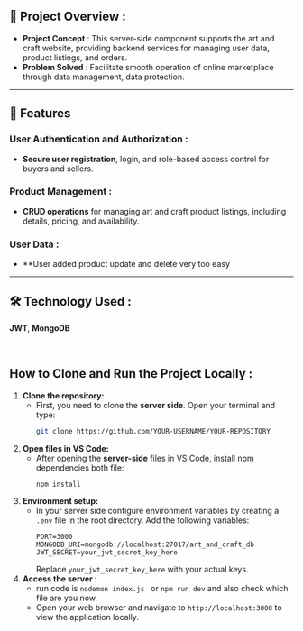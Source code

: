## 📜 Project Overview :

- **Project Concept** : This server-side component supports the art and craft website, providing backend services for managing user data, product listings, and orders.
- **Problem Solved** : Facilitate smooth operation of online marketplace through data management, data protection.


---

## 🌟 Features

### User Authentication and Authorization :
- **Secure user registration**, login, and role-based access control for buyers and sellers.

### Product Management :
- **CRUD operations** for managing art and craft product listings, including details, pricing, and availability.

### User Data :
- **User added product update and delete very too easy

---

## 🛠 Technology Used : 
**JWT**, **MongoDB**

<br/>

## How to Clone and Run the Project Locally : 

1. **Clone the repository:**
   - First, you need to clone the **server side**. Open your terminal and type:
     ```bash
     git clone https://github.com/YOUR-USERNAME/YOUR-REPOSITORY
     ```
2. **Open files in VS Code:**
   - After opening the **server-side** files in VS Code, install npm dependencies both file:
     ```bash
     npm install
     ```
3. **Environment setup:**
   - In your server side configure environment variables by creating a `.env` file in the root directory. Add the following variables:
     ```plaintext
     PORT=3000
     MONGODB_URI=mongodb://localhost:27017/art_and_craft_db
     JWT_SECRET=your_jwt_secret_key_here
     ```
     Replace `your_jwt_secret_key_here` with your actual keys.
4. **Access the server :**
   - run code is `nodemon index.js ` or `npm run dev` and also check which file are you now. 
   - Open your web browser and navigate to `http://localhost:3000` to view the application locally.
